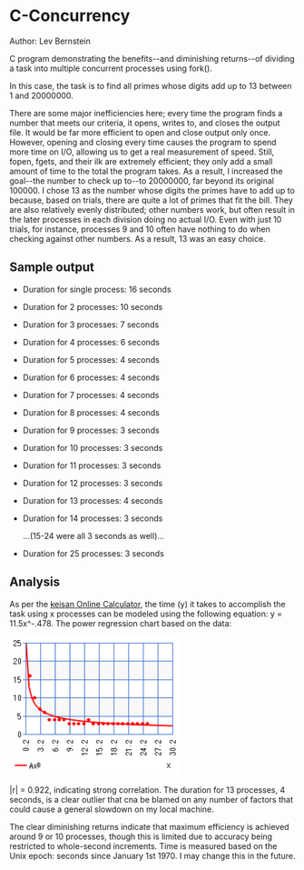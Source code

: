 # C-Concurrency

Author: Lev Bernstein

C program demonstrating the benefits--and diminishing returns--of dividing a task into multiple concurrent processes using fork().

In this case, the task is to find all primes whose digits add up to 13 between 1 and 20000000.

There are some major inefficiencies here; every time the program finds a number that meets our criteria, it opens, writes to, and closes the output file.
It would be far more efficient to open and close output only once. However, opening and closing every time causes the program to spend more time on I/O, allowing us to
get a real measurement of speed. Still, fopen, fgets, and their ilk are extremely efficient; they only add a small amount of time to the total the program takes.
As a result, I increased the goal--the number to check up to--to 20000000, far beyond its original 100000. I chose 13 as the number whose digits the primes have to add up to
because, based on trials, there are quite a lot of primes that fit the bill. They are also relatively evenly distributed; other numbers work, but often result in the later
processes in each division doing no actual I/O. Even with just 10 trials, for instance, processes 9 and 10 often have nothing to do when checking against other numbers.
As a result, 13 was an easy choice.

## Sample output

* Duration for single process: 16 seconds
* Duration for 2 processes: 10 seconds
* Duration for 3 processes: 7 seconds 
* Duration for 4 processes: 6 seconds 
* Duration for 5 processes: 4 seconds 
* Duration for 6 processes: 4 seconds 
* Duration for 7 processes: 4 seconds 
* Duration for 8 processes: 4 seconds 
* Duration for 9 processes: 3 seconds 
* Duration for 10 processes: 3 seconds 
* Duration for 11 processes: 3 seconds 
* Duration for 12 processes: 3 seconds 
* Duration for 13 processes: 4 seconds 
* Duration for 14 processes: 3 seconds 

  ...(15-24 were all 3 seconds as well)...
* Duration for 25 processes: 3 seconds

## Analysis

As per the [keisan Online Calculator](https://keisan.casio.com/exec/system/14059931777261), the time (y) it takes to accomplish the task using x processes can be modeled using the following equation: y = 11.5x^-.478. The power regression chart based on the data:

![Power Regression Chart](https://github.com/LevBernstein/C-Concurrency/blob/main/chart.png)

|r| = 0.922, indicating strong correlation. The duration for 13 processes, 4 seconds, is a clear outlier that cna be blamed on any number of factors that could cause a general slowdown on my local machine.

The clear diminishing returns indicate that maximum efficiency is achieved around 9 or 10 processes, though this is limited due to accuracy being restricted to whole-second increments. Time is measured based on the Unix epoch: seconds since January 1st 1970. I may change this in the future.